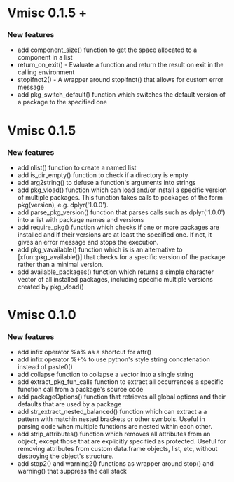 # Vmisc 0.1.5 +

### New features
* add component_size() function to get the space allocated to a component in a list 
* return_on_exit() - Evaluate a function and return the result on exit in the calling environment
* stopifnot2() - A wrapper around stopifnot() that allows for custom error message
* add pkg_switch_default() function which switches the default version of a package to the specified one

# Vmisc 0.1.5

### New features
* add nlist() function to create a named list
* add is_dir_empty() function to check if a directory is empty
* add arg2string() to defuse a function's arguments into strings
* add pkg_vload() function which can load and/or install a specific version of multiple packages. This function takes calls to packages of the form pkg(version), e.g. dplyr('1.0.0').
* add parse_pkg_version() function that parses calls such as dplyr('1.0.0') into a list with package names and versions
* add require_pkg() function which checks if one or more packages are installed and if their versions are at least the specified one. If not, it gives an error message and stops the execution.
* add pkg_vavailable() function which is is an alternative to [xfun::pkg_available()] that checks for a specific version of the package rather than a minimal version. 
* add available_packages() function which returns a simple character vector of all installed packages, including specific multiple versions created by pkg_vload()

# Vmisc 0.1.0

### New features
* add infix operator %a% as a shortcut for attr()
* add infix operator %+% to use python's style string concatenation instead of paste0()
* add collapse function to collapse a vector into a single string
* add extract_pkg_fun_calls function to extract all occurrences a specific function call from a package's source code
* add packageOptions() function that retrieves all global options and their defaults that are used by a package
* add str_extract_nested_balanced() function which can extract a a pattern with matchin nested brackets or other symbols. Useful in parsing code when multiple functions are nested within each other.
* add strip_attributes() function which removes all attributes from an object, except those that are explicitly specified as protected. Useful for removing attributes from custom data.frame objects, list, etc, without destroying the object's structure.
* add stop2() and warning2() functions as wrapper around stop() and warning() that suppress the call stack

